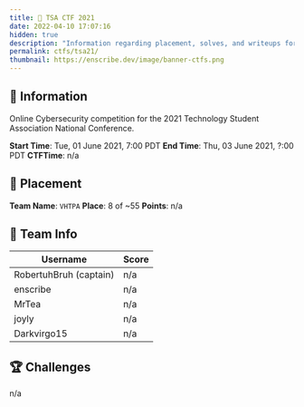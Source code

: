 ```yaml
---
title: 💾 TSA CTF 2021
date: 2022-04-10 17:07:16
hidden: true
description: "Information regarding placement, solves, and writeups for TSA CTF 2021."
permalink: ctfs/tsa21/
thumbnail: https://enscribe.dev/image/banner-ctfs.png
---
```

## 📜 Information

Online Cybersecurity competition for the 2021 Technology Student Association National Conference.

**Start Time**: Tue, 01 June 2021, 7:00 PDT
**End Time**:  Thu, 03 June 2021, ?:00 PDT
**CTFTime**: n/a

## 🥇 Placement

**Team Name**: `VHTPA`
**Place**: 8 of ~55
**Points**: n/a

## 👥 Team Info

| Username               | Score  |
|------------------------|--------|
| RobertuhBruh (captain) | n/a    |
| enscribe               | n/a    |
| MrTea                  | n/a    |
| joyly                  | n/a    |
| Darkvirgo15            | n/a    |

## 🏆 Challenges

n/a
